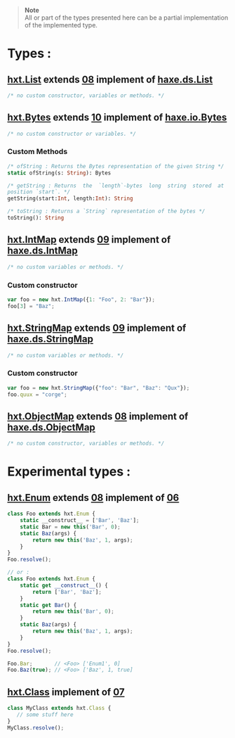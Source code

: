 > **Note**   
> All or part of the types presented here can be a partial implementation of the
> implemented type.
# Types :
## [hxt.List][01] extends [08][08] implement of [haxe.ds.List][11]
```haxe
/* no custom constructor, variables or methods. */
```
## [hxt.Bytes][02] extends [10][10] implement of [haxe.io.Bytes][12]
```haxe
/* no custom constructor or variables. */
```
### **Custom Methods**
```haxe
/* ofString : Returns the Bytes representation of the given String */
static ofString(s: String): Bytes
```
```haxe
/* getString : Returns  the  `length`-bytes  long  string  stored  at  the given
position `start`. */
getString(start:Int, length:Int): String
```
```haxe
/* toString : Returns a `String` representation of the bytes */
toString(): String
```
## [hxt.IntMap][03] extends [09][09] implement of [haxe.ds.IntMap][13]
```haxe
/* no custom variables or methods. */
```
### **Custom constructor**
```js
var foo = new hxt.IntMap({1: "Foo", 2: "Bar"});
foo[3] = "Baz";
```
## [hxt.StringMap][04] extends [09][09] implement of [haxe.ds.StringMap][14]
```haxe
/* no custom variables or methods. */
```
### **Custom constructor**
```js
var foo = new hxt.StringMap({"foo": "Bar", "Baz": "Qux"});
foo.quux = "corge";
```
## [hxt.ObjectMap][05] extends [08][08] implement of [haxe.ds.ObjectMap][15]
```haxe
/* no custom constructor, variables or methods. */
```
# Experimental types :
## [hxt.Enum][06] extends [08][08] implement of [06][16]
```js
class Foo extends hxt.Enum {
	static __construct__ = ['Bar', 'Baz'];
	static Bar = new this('Bar', 0);
	static Baz(args) {
		return new this('Baz', 1, args);
	}
}
Foo.resolve();

// or : 
class Foo extends hxt.Enum {
	static get __construct__() {
		return ['Bar', 'Baz'];
	}
	static get Bar() {
		return new this('Bar', 0);
	}
	static Baz(args) {
		return new this('Baz', 1, args);
	}
}
Foo.resolve();

Foo.Bar;       // <Foo> ['Enum1', 0]
Foo.Baz(true); // <Foo> ['Baz', 1, true]
```
## [hxt.Class][07] implement of [07][17]
```js
class MyClass extends hxt.Class {
   // some stuff here
}
MyClass.resolve();
```

[01]: /source/type/list.js
[02]: /source/type/bytes.js
[03]: /source/type/map/int.js
[04]: /source/type/map/string.js
[05]: /source/type/map/object.js
[06]: /source/type/enum.js
[07]: /source/type/class.js
[08]: https://developer.mozilla.org/en-US/docs/Web/JavaScript/Reference/Global_Objects/Array
[09]: https://developer.mozilla.org/en-US/docs/Web/JavaScript/Reference/Global_Objects/Object
[10]: https://developer.mozilla.org/en-US/docs/Web/JavaScript/Reference/Global_Objects/Uint8Array

[11]: https://api.haxe.org/haxe/ds/List.html
[12]: https://api.haxe.org/haxe/io/Bytes.html
[13]: https://api.haxe.org/haxe/ds/IntMap.html
[14]: https://api.haxe.org/haxe/ds/StringMap.html
[15]: https://api.haxe.org/haxe/ds/ObjectMap.html
[16]: https://haxe.org/manual/types-enum-instance.html
[17]: https://haxe.org/manual/types-class-instance.html